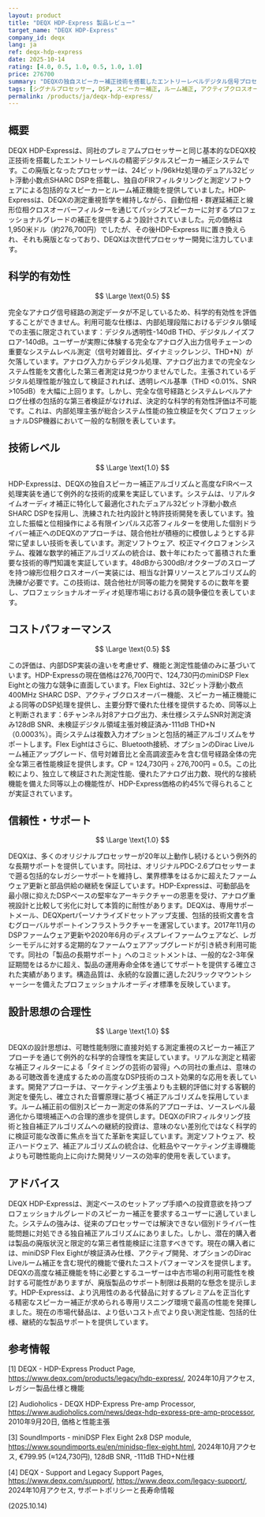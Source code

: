 ```yaml
---
layout: product
title: "DEQX HDP-Express 製品レビュー"
target_name: "DEQX HDP-Express"
company_id: deqx
lang: ja
ref: deqx-hdp-express
date: 2025-10-14
rating: [4.0, 0.5, 1.0, 0.5, 1.0, 1.0]
price: 276700
summary: "DEQXの独自スピーカー補正技術を搭載したエントリーレベルデジタル信号プロセッサー。デュアル32ビットSHARC DSPを搭載するが、完全な性能評価に必要な第三者測定データが不足している。"
tags: [シグナルプロセッサー, DSP, スピーカー補正, ルーム補正, アクティブクロスオーバー, DEQX]
permalink: /products/ja/deqx-hdp-express/
---
```


## 概要

DEQX HDP-Expressは、同社のプレミアムプロセッサーと同じ基本的なDEQX校正技術を搭載したエントリーレベルの精密デジタルスピーカー補正システムです。この廃版となったプロセッサーは、24ビット/96kHz処理のデュアル32ビット浮動小数点SHARC DSPを搭載し、独自のFIRフィルタリングと測定ソフトウェアによる包括的なスピーカーとルーム補正機能を提供していました。HDP-Expressは、DEQXの測定重視哲学を維持しながら、自動位相・群遅延補正と線形位相クロスオーバーフィルターを通じてパッシブスピーカーに対するプロフェッショナルグレードの補正を提供するよう設計されていました。元の価格は1,950米ドル（約276,700円）でしたが、その後HDP-Express IIに置き換えられ、それも廃版となっており、DEQXは次世代プロセッサー開発に注力しています。

## 科学的有効性

$$ \Large \text{0.5} $$

完全なアナログ信号経路の測定データが不足しているため、科学的有効性を評価することができません。利用可能な仕様は、内部処理段階におけるデジタル領域での主張に限定されています：デジタル透明性-140dB THD、デジタルノイズフロア-140dB。ユーザーが実際に体験する完全なアナログ入出力信号チェーンの重要なシステムレベル測定（信号対雑音比、ダイナミックレンジ、THD+N）が欠落しています。アナログ入力からデジタル処理、アナログ出力までの完全なシステム性能を文書化した第三者測定は見つかりませんでした。主張されているデジタル処理性能が独立して検証されれば、透明レベル基準（THD <0.01%、SNR >105dB）を大幅に上回ります。しかし、完全な信号経路とシステムレベルアナログ仕様の包括的な第三者検証がなければ、決定的な科学的有効性評価は不可能です。これは、内部処理主張が総合システム性能の独立検証を欠くプロフェッショナルDSP機器において一般的な制限を表しています。

## 技術レベル

$$ \Large \text{1.0} $$

HDP-Expressは、DEQXの独自スピーカー補正アルゴリズムと高度なFIRベース処理実装を通じて例外的な技術的成果を実証しています。システムは、リアルタイムオーディオ補正に特化して最適化されたデュアル32ビット浮動小数点SHARC DSPを採用し、洗練された社内設計と特許技術開発を表しています。独立した振幅と位相操作による有限インパルス応答フィルターを使用した個別ドライバー補正へのDEQXのアプローチは、競合他社が積極的に模倣しようとする非常に望ましい技術を表しています。測定ソフトウェア、校正マイクロフォンシステム、複雑な数学的補正アルゴリズムの統合は、数十年にわたって蓄積された重要な技術的専門知識を実証しています。48dBから300dB/オクターブのスロープを持つ線形位相クロスオーバー実装には、相当な計算リソースとアルゴリズム的洗練が必要です。この技術は、競合他社が同等の能力を開発するのに数年を要し、プロフェッショナルオーディオ処理市場における真の競争優位を表しています。

## コストパフォーマンス

$$ \Large \text{0.5} $$

この評価は、内部DSP実装の違いを考慮せず、機能と測定性能値のみに基づいています。HDP-Expressの現在価格は276,700円で、124,730円のminiDSP Flex Eightとの強力な競争に直面しています。Flex Eightは、32ビット浮動小数点400MHz SHARC DSP、アクティブクロスオーバー機能、スピーカー補正機能による同等のDSP処理を提供し、主要分野で優れた仕様を提供するため、同等以上と判断されます：6チャンネル対8アナログ出力、未仕様システムSNR対測定済み128dB SNR、未検証デジタル領域主張対検証済み-111dB THD+N（0.0003%）。両システムは複数入力オプションと包括的補正アルゴリズムをサポートします。Flex Eightはさらに、Bluetooth接続、オプションのDirac Liveルーム補正アップグレード、信号対雑音比と全高調波歪みを含む信号経路全体の完全な第三者性能検証を提供します。CP = 124,730円 ÷ 276,700円 = 0.5。この比較により、独立して検証された測定性能、優れたアナログ出力数、現代的な接続機能を備えた同等以上の機能性が、HDP-Express価格の約45%で得られることが実証されています。

## 信頼性・サポート

$$ \Large \text{1.0} $$

DEQXは、多くのオリジナルプロセッサーが20年以上動作し続けるという例外的な長期サポートを提供しています。同社は、オリジナルPDC-2.6プロセッサーまで遡る包括的なレガシーサポートを維持し、業界標準をはるかに超えたファームウェア更新と部品供給の継続を保証しています。HDP-Expressは、可動部品を最小限に抑えたDSPベースの堅牢なアーキテクチャーの恩恵を受け、アナログ重視設計と比較して劣化に対して本質的に耐性があります。DEQXは、専用サポートメール、DEQXpertパーソナライズドセットアップ支援、包括的技術文書を含むグローバルサポートインフラストラクチャーを運営しています。2017年11月のDSPファームウェア更新や2020年6月のディスプレイファームウェアなど、レガシーモデルに対する定期的なファームウェアアップグレードが引き続き利用可能です。同社の「製品の長期サポート」へのコミットメントは、一般的な2-3年保証期間をはるかに超え、製品の運用寿命全体を通じてサポートを提供する確立された実績があります。構造品質は、永続的な設置に適した2Uラックマウントシャーシーを備えたプロフェッショナルオーディオ標準を反映しています。

## 設計思想の合理性

$$ \Large \text{1.0} $$

DEQXの設計思想は、可聴性能制限に直接対処する測定重視のスピーカー補正アプローチを通じて例外的な科学的合理性を実証しています。リアルな測定と精密な補正フィルターによる「タイミングの芸術の習得」への同社の重点は、意味のある可聴改善を達成するための高度なDSP技術のコスト効果的な応用を表しています。開発アプローチは、マーケティング主張よりも主観的評価に対する客観的測定を優先し、確立された音響原理に基づく補正アルゴリズムを採用しています。ルーム補正前の個別スピーカー測定の体系的アプローチは、ソースレベル最適化から環境補正への合理的進歩を提供します。DEQXのFIRフィルタリング技術と独自補正アルゴリズムへの継続的投資は、意味のない差別化ではなく科学的に検証可能な改善に焦点を当てた革新を実証しています。測定ソフトウェア、校正ハードウェア、補正アルゴリズムの統合は、化粧品やマーケティング主導機能よりも可聴性能向上に向けた開発リソースの効率的使用を表しています。

## アドバイス

DEQX HDP-Expressは、測定ベースのセットアップ手順への投資意欲を持つプロフェッショナルグレードのスピーカー補正を要求するユーザーに適していました。システムの強みは、従来のプロセッサーでは解決できない個別ドライバー性能問題に対処できる独自補正アルゴリズムにありました。しかし、潜在的購入者は製品の廃版状況と限定的な第三者性能検証に注意すべきです。現在の購入者には、miniDSP Flex Eightが検証済み仕様、アクティブ開発、オプションのDirac Liveルーム補正を含む現代的機能で優れたコストパフォーマンスを提供します。DEQXの高度な補正機能を特に必要とするユーザーは中古市場の利用可能性を検討する可能性がありますが、廃版製品のサポート制限は長期的な懸念を提示します。HDP-Expressは、より汎用性のある代替品に対するプレミアムを正当化する精密なスピーカー補正が求められる専用リスニング環境で最高の性能を発揮しました。現在の市場代替品は、より低いコスト点でより良い測定性能、包括的仕様、継続的な製品サポートを提供しています。

## 参考情報

[1] DEQX - HDP-Express Product Page, https://www.deqx.com/products/legacy/hdp-express/, 2024年10月アクセス, レガシー製品仕様と機能

[2] Audioholics - DEQX HDP-Express Pre-amp Processor, https://www.audioholics.com/news/deqx-hdp-express-pre-amp-processor, 2010年9月20日, 価格と性能主張

[3] SoundImports - miniDSP Flex Eight 2x8 DSP module, https://www.soundimports.eu/en/minidsp-flex-eight.html, 2024年10月アクセス, €799.95 (≈124,730円), 128dB SNR, -111dB THD+N仕様

[4] DEQX - Support and Legacy Support Pages, https://www.deqx.com/support/, https://www.deqx.com/legacy-support/, 2024年10月アクセス, サポートポリシーと長寿命情報

(2025.10.14)